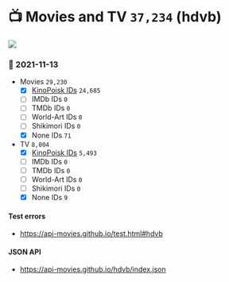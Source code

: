 # :tv: Movies and TV `37,234` (hdvb)

<a href="https://API-Movies.github.io"><img src="https://API-Movies.github.io/banner.png?cache"></a>

### :date: 2021-11-13
- Movies `29,230`
  - [x] <a href="https://API-Movies.github.io/hdvb/movie_kinopoisk_ids.json">KinoPoisk IDs</a> `24,685`
  - [ ] IMDb IDs `0`
  - [ ] TMDb IDs `0`
  - [ ] World-Art IDs `0`
  - [ ] Shikimori IDs `0`
  - [x] None IDs `71`
- TV `8,004`
  - [x] <a href="https://API-Movies.github.io/hdvb/tv_kinopoisk_ids.json">KinoPoisk IDs</a> `5,493`
  - [ ] IMDb IDs `0`
  - [ ] TMDb IDs `0`
  - [ ] World-Art IDs `0`
  - [ ] Shikimori IDs `0`
  - [x] None IDs `9`
#### Test errors
- <a href='https://api-movies.github.io/test.html#hdvb'>https://api-movies.github.io/test.html#hdvb</a>
#### JSON API
- <a href='https://api-movies.github.io/hdvb/index.json'>https://api-movies.github.io/hdvb/index.json</a>
